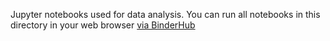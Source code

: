 Jupyter notebooks used for data analysis.
You can run all notebooks in this directory in your web browser [via BinderHub](https://mybinder.org/v2/gh/mmore500/attributed-gossip-concept/binder?filepath=binder)
